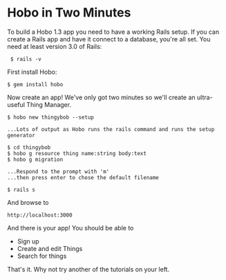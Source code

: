 # Hobo in Two Minutes

To build a Hobo 1.3 app you need to have a working Rails setup. If you can
create a Rails app and have it connect to a database, you're all set.
You need at least version 3.0 of Rails:

     $ rails -v

First install Hobo:

	$ gem install hobo

Now create an app! We've only got two minutes so we'll create an ultra-useful Thing Manager.

	$ hobo new thingybob --setup

	...Lots of output as Hobo runs the rails command and runs the setup generator

	$ cd thingybob
	$ hobo g resource thing name:string body:text
	$ hobo g migration

	...Respond to the prompt with 'm'
	...then press enter to chose the default filename

	$ rails s

And browse to

	http://localhost:3000

And there is your app! You should be able to

* Sign up
* Create and edit Things
* Search for things

That's it. Why not try another of the tutorials on your left.
